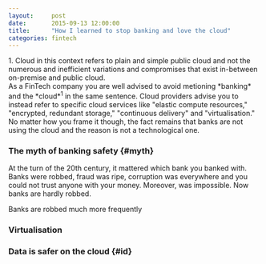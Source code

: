 ```yaml
---
layout: 	post
date: 		2015-09-13 12:00:00
title:		"How I learned to stop banking and love the cloud"
categories: fintech
---
```


<aside>
<num>1.</num> Cloud in this context refers to plain and simple public cloud and not the numerous and inefficient variations and compromises that exist in-between on-premise and public cloud.
</aside>
As a FinTech company you are well advised to avoid metioning *banking* and the *cloud*<sup>1</sup> in the same sentence. Cloud providers advise you to instead refer to specific cloud services like "elastic compute resources," "encrypted, redundant storage," "continuous delivery" and "virtualisation." No matter how you frame it though, the fact remains that banks are not using the cloud and the reason is not a technological one. 


### The myth of banking safety {#myth}
At the turn of the 20th century, it mattered which bank you banked with. Banks were robbed, fraud was ripe, corruption was everywhere and you could not trust anyone with your money. Moreover,  was impossible. Now banks are hardly robbed.

Banks are robbed much more frequently

### Virtualisation


### Data is safer on the cloud  {#id}